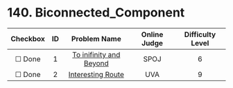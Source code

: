 # 140. Biconnected_Component


| Checkbox | ID | Problem Name|Online Judge|Difficulty Level|
|:---:|:---:|:---:|:---:|:---:|
|&#9744; Done|1|[To inifinity and Beyond](http://www.spoj.com/problems/BUZZ/)|SPOJ|6|
|&#9744; Done|2|[Interesting Route](https://uva.onlinejudge.org/index.php?option=onlinejudge&page=show_problem&problem=3923)|UVA|9|
